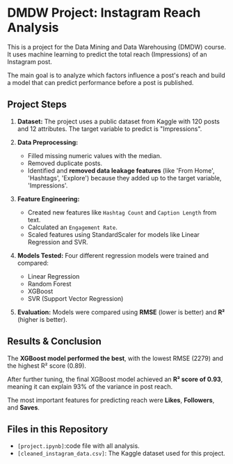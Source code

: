 # DMDW Project: Instagram Reach Analysis

This is a project for the Data Mining and Data Warehousing (DMDW) course. It uses machine learning to predict the total reach (Impressions) of an Instagram post.

The main goal is to analyze which factors influence a post's reach and build a model that can predict performance before a post is published.

## Project Steps

1.  **Dataset:** The project uses a public dataset from Kaggle with 120 posts and 12 attributes. The target variable to predict is "Impressions".

2.  **Data Preprocessing:**
    * Filled missing numeric values with the median.
    * Removed duplicate posts.
    * Identified and **removed data leakage features** (like 'From Home', 'Hashtags', 'Explore') because they added up to the target variable, 'Impressions'.

3.  **Feature Engineering:**
    * Created new features like `Hashtag Count` and `Caption Length` from text.
    * Calculated an `Engagement Rate`.
    * Scaled features using StandardScaler for models like Linear Regression and SVR.

4.  **Models Tested:**
    Four different regression models were trained and compared:
    * Linear Regression
    * Random Forest
    * XGBoost
    * SVR (Support Vector Regression)

5.  **Evaluation:**
    Models were compared using **RMSE** (lower is better) and **R²** (higher is better).

## Results & Conclusion

The **XGBoost model performed the best**, with the lowest RMSE (2279) and the highest R² score (0.89).

After further tuning, the final XGBoost model achieved an **R² score of 0.93**, meaning it can explain 93% of the variance in post reach.

The most important features for predicting reach were **Likes**, **Followers**, and **Saves**.

## Files in this Repository

* `[project.ipynb]`:code file with all analysis.
* `[cleaned_instagram_data.csv]`: The Kaggle dataset used for this project.
